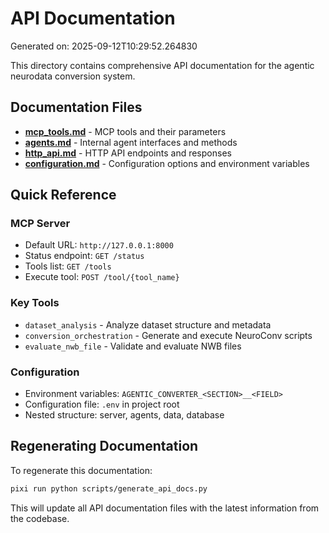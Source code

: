 # API Documentation

Generated on: 2025-09-12T10:29:52.264830

This directory contains comprehensive API documentation for the agentic neurodata conversion system.

## Documentation Files

- **[mcp_tools.md](mcp_tools.md)** - MCP tools and their parameters
- **[agents.md](agents.md)** - Internal agent interfaces and methods
- **[http_api.md](http_api.md)** - HTTP API endpoints and responses
- **[configuration.md](configuration.md)** - Configuration options and environment variables

## Quick Reference

### MCP Server
- Default URL: `http://127.0.0.1:8000`
- Status endpoint: `GET /status`
- Tools list: `GET /tools`
- Execute tool: `POST /tool/{tool_name}`

### Key Tools
- `dataset_analysis` - Analyze dataset structure and metadata
- `conversion_orchestration` - Generate and execute NeuroConv scripts
- `evaluate_nwb_file` - Validate and evaluate NWB files

### Configuration
- Environment variables: `AGENTIC_CONVERTER_<SECTION>__<FIELD>`
- Configuration file: `.env` in project root
- Nested structure: server, agents, data, database

## Regenerating Documentation

To regenerate this documentation:

```bash
pixi run python scripts/generate_api_docs.py
```

This will update all API documentation files with the latest information from the codebase.
